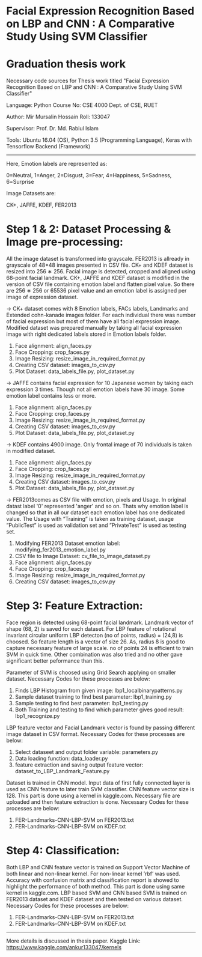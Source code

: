 # Facial Expression Recognition Based on LBP and CNN : A Comparative Study Using SVM Classifier
# Graduation thesis work



Necessary code sources for Thesis work titled "Facial Expression Recognition Based on LBP and CNN : A Comparative Study Using SVM Classifier"

Language: Python
Course No: CSE 4000
Dept. of CSE, RUET

Author: Mir Mursalin Hossain
Roll: 133047

Supervisor: Prof. Dr. Md. Rabiul Islam


Tools: Ubuntu 16.04 (OS), Python 3.5 (Programming Language), Keras with Tensorflow Backend (Framework) 

--------------------------------------


Here, Emotion labels are represented as:

0=Neutral, 1=Anger, 2=Disgust, 3=Fear, 4=Happiness, 5=Sadness, 6=Surprise


Image Datasets are:

CK+, JAFFE, KDEF, FER2013



# Step 1 & 2: Dataset Processing & Image pre-processing:


All the image dataset is transformed into grayscale. FER2013 is allready in grayscale of 48*48 images presented in CSV file. CK+ and KDEF dataset is resized into 256 ∗ 256. Facial image is detected, cropped and aligned using 68-point facial landmark. CK+, JAFFE and KDEF dataset is modified in the version of CSV file containing emotion label and flatten pixel value. So there are 256 ∗ 256 or 65536 pixel value and an emotion label is assigned per image of expression dataset.




-> CK+ dataset comes with 8 Emotion labels, FACs labels, Landmarks and Extended cohn-kanade images folder. For each individual there was number of facial expression but most of them have all facial expression image. Modified dataset was prepared manually by taking all facial expression image with right dedicated labels stored in Emotion labels folder. 


1. Face alignment: align_faces.py
2. Face Cropping: crop_faces.py
3. Image Resizing: resize_image_in_required_format.py
4. Creating CSV dataset: images_to_csv.py
5. Plot Dataset: data_labels_file.py, plot_dataset.py



-> JAFFE contains facial expression for 10 Japanese women by taking each expression 3 times. Though not all emotion labels have 30 image. Some emotion label contains less or more. 


1. Face alignment: align_faces.py
2. Face Cropping: crop_faces.py
3. Image Resizing: resize_image_in_required_format.py
4. Creating CSV dataset: images_to_csv.py
5. Plot Dataset: data_labels_file.py, plot_dataset.py



-> KDEF contains 4900 image. Only frontal image of 70 individuals is taken in modified dataset.


1. Face alignment: align_faces.py
2. Face Cropping: crop_faces.py
3. Image Resizing: resize_image_in_required_format.py
4. Creating CSV dataset: images_to_csv.py
5. Plot Dataset: data_labels_file.py, plot_dataset.py



-> FER2013comes as CSV file with emotion, pixels and Usage. In original datast label '0' represented 'anger' and so on. Thats why emotion label is changed so that in all our dataset each emotion label has one dedicated value. The Usage with ”Training” is taken as training dataset, usage ”PublicTest” is used as validation set and ”PrivateTest” is used as testing set. 


1. Modifying FER2013 Dataset emotion label: modifying_fer2013_emotion_label.py
2. CSV file to Image Dataset: cv_file_to_image_dataset.py
3. Face alignment: align_faces.py
4. Face Cropping: crop_faces.py
5. Image Resizing: resize_image_in_required_format.py
6. Creating CSV dataset: images_to_csv.py



# Step 3: Feature Extraction:


Face region is detected using 68-point facial landmark. Landmark vector of shape (68, 2) is saved for each dataset. For LBP feature of rotational invariant circular uniform LBP detecton (no of points, radius) = (24,8) is choosed. So feature length is a vector of size 26. As, radius 8 is good to capture necessary feature of large  scale. no of points 24 is efficient to train SVM in quick time. Other combination was also tried and no other gave significant better peformance than this.


Parameter of SVM is choosed using Grid Search applying on smaller dataset. Necessary Codes for these processes are below:


1. Finds LBP Histogram from given image: lbp1_localbinarypatterns.py
2. Sample dataset training to find best parameter: lbp1_training.py
3. Sample testing to find best parameter: lbp1_testing.py
4. Both Training and testing to find which parameter gives good result: lbp1_recognize.py


LBP feature vector and Facial Landmark vector is found by passing different image dataset in CSV format. Necessary Codes for these processes are below:

1. Select dataseet and output folder variable: parameters.py
2. Data loading function: data_loader.py
3. feature extraction and saving output feature vector: dataset_to_LBP_Landmark_Feature.py


Dataset is trained in CNN model. Input data of first fully connected layer is used as CNN feature to later train SVM classifier. CNN feature vector size is 128. This part is done using a kernel in kaggle.com. Necessary file are uploaded and then feature extraction is done. Necessary Codes for these processes are below:

1. FER-Landmarks-CNN-LBP-SVM on FER2013.txt
2. FER-Landmarks-CNN-LBP-SVM on KDEF.txt




# Step 4: Classification:


Both LBP and CNN feature vector is trained on Support Vector Machine of both linear and non-linear kernel. For non-linear kernel ’rbf’ was used. Accuracy with confusion matrix and classification report is showed to highlight the performance of both method. This part is done using same kernel in kaggle.com. LBP based SVM and CNN based SVM is trained on FER2013 dataset and KDEF dataset and then tested on various dataset. Necessary Codes for these processes are below:


1. FER-Landmarks-CNN-LBP-SVM on FER2013.txt
2. FER-Landmarks-CNN-LBP-SVM on KDEF.txt


-------------------------------------------



More details is discussed in thesis paper.
Kaggle Link: https://www.kaggle.com/ankur133047/kernels

